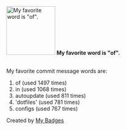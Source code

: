 <img src="https://my-badges.github.io/my-badges/favorite-word.png" alt="My favorite word is &quot;of&quot;." title="My favorite word is &quot;of&quot;." width="128">
<strong>My favorite word is &quot;of&quot;.</strong>
<br><br>

My favorite commit message words are:

1. of (used 1497 times)
2. in (used 1068 times)
3. autoupdate (used 811 times)
4. 'dotfiles' (used 781 times)
5. configs (used 767 times)


Created by <a href="https://github.com/my-badges/my-badges">My Badges</a>